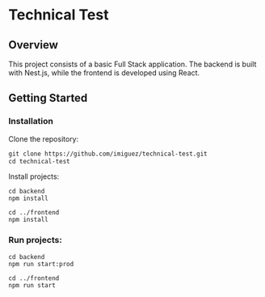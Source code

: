 
# Technical Test

  

## Overview

This project consists of a basic Full Stack application. The backend is built with Nest.js, while the frontend is developed using React.

  

## Getting Started  

### Installation

Clone the repository:
```markdown
git clone https://github.com/imiguez/technical-test.git
cd technical-test
```
Install projects:
```
cd backend
npm install
```
```
cd ../frontend
npm install
```

### Run projects:
```
cd backend
npm run start:prod
```
```
cd ../frontend
npm run start
```